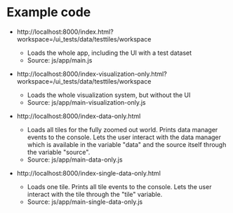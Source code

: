 # Example code

* http://localhost:8000/index.html?workspace=/ui_tests/data/testtiles/workspace
  * Loads the whole app, including the UI with a test dataset
  * Source: js/app/main.js

* http://localhost:8000/index-visualization-only.html?workspace=/ui_tests/data/testtiles/workspace
  * Loads the whole visualization system, but without the UI
  * Source: js/app/main-visualization-only.js

* http://localhost:8000/index-data-only.html
  * Loads all tiles for the fully zoomed out world. Prints data
    manager events to the console. Lets the user interact with the
    data manager which is available in the variable "data" and the
    source itself through the variable "source".
  * Source: js/app/main-data-only.js

* http://localhost:8000/index-single-data-only.html
  * Loads one tile. Prints all tile events to the console. Lets the
    user interact with the tile through the "tile" variable.
  * Source: js/app/main-single-data-only.js
